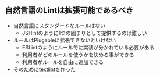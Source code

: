## 自然言語のLintは拡張可能であるべき

-   自然言語にスタンダードなルールはない
    -   JSHintのように1つの固まりとして提供するのは難しい
-   ルールはPlugableに拡張できないといけない
    -   ESLintのようにルール毎に実装が分かれている必要がある
    -   利用者がどのルールを使うかを決める事ができる
    -   利用者がルールを自由に追加できる
-   そのために[textlint](https://github.com/azu/textlint "textlint")を作った
